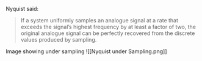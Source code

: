 Nyquist said:
>If a system uniformly samples an analogue signal at a rate that exceeds the signal’s highest frequency by at least a factor of two, the original analogue signal can be perfectly recovered from the discrete values produced by sampling.

Image showing under sampling
![[Nyquist under Sampling.png]]
